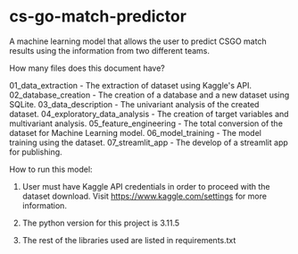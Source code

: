 # cs-go-match-predictor

A machine learning model that allows the user to predict CSGO match results using the information from two different teams.

How many files does this document have?

01_data_extraction  -  The extraction of dataset using Kaggle's API.
02_database_creation  -  The creation of a database and a new dataset using SQLite.
03_data_description  -   The univariant analysis of the created dataset.
04_exploratory_data_analysis  - The creation of target variables and multivariant analysis.
05_feature_engineering  -  The total conversion of the dataset for Machine Learning model.
06_model_training  -  The model training using the dataset.
07_streamlit_app  -  The develop of a streamlit app for publishing.


How to run this model:

1. User must have Kaggle API credentials in order to proceed with the dataset download.
   Visit https://www.kaggle.com/settings for more information.

2. The python version for this project is 3.11.5

3. The rest of the libraries used are listed in requirements.txt
